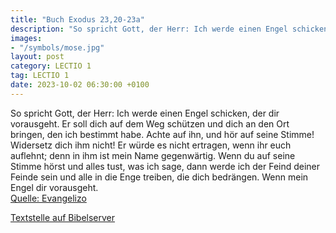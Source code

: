 ```yaml
---
title: "Buch Exodus 23,20-23a"
description: "So spricht Gott, der Herr: Ich werde einen Engel schicken, der dir vorausgeht. Er soll dich auf dem Weg schützen und dich an den Ort bringen, den ich bestimmt habe. Achte auf ihn, und hör auf seine Stimme! Widersetz dich ihm nicht! Er würde es nicht ertragen, wenn ihr euch aufleh...."
images:
- "/symbols/mose.jpg"
layout: post
category: LECTIO 1
tag: LECTIO 1
date: 2023-10-02 06:30:00 +0100
---
```

So spricht Gott, der Herr: Ich werde einen Engel schicken, der dir vorausgeht. Er soll dich auf dem Weg schützen und dich an den Ort bringen, den ich bestimmt habe.
Achte auf ihn, und hör auf seine Stimme! Widersetz dich ihm nicht! Er würde es nicht ertragen, wenn ihr euch auflehnt; denn in ihm ist mein Name gegenwärtig.<!--more-->
Wenn du auf seine Stimme hörst und alles tust, was ich sage, dann werde ich der Feind deiner Feinde sein und alle in die Enge treiben, die dich bedrängen.
Wenn mein Engel dir vorausgeht.<br>
[Quelle: Evangelizo](https://evangeliumtagfuertag.org/DE/gospel)

[Textstelle auf Bibelserver](https://www.bibleserver.com/EU/2.Mose23,20-23a)
